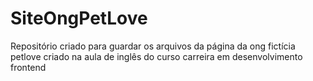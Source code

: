 # SiteOngPetLove
 Repositório criado para guardar os arquivos da página da ong fictícia petlove criado na aula de inglês do curso carreira em desenvolvimento frontend
